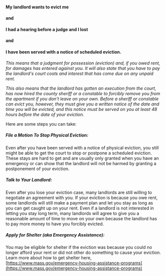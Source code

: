 #### My landlord wants to evict me 
#### and
#### I had a hearing before a judge and I lost 
#### and
#### I have been served with a notice of scheduled eviction.

*This means that a judgment for possession (eviction) and, if you owed
rent, for damages has entered against you. It will also state that you
have to pay the landlord's court costs and interest that has come due on
any unpaid rent.*

*This also means that the landlord has gotten an execution from the
court, has now hired the county sheriff or a constable to forcibly
remove you from the apartment if you don't leave on your own. Before a
sheriff or constable can evict you, however, they must give you a
written notice of the date and time you will be evicted, and this notice
must be served on you at least 48 hours before the date of your
eviction.*

Here are some steps you can take:

##### File a Motion To Stop Physical Eviction: 

Even after you have been served with a notice of physical eviction, you
still might be able to get the court to stop or postpone a scheduled
eviction. These stays are hard to get and are usually only granted when
you have an emergency or can show that the landlord will not be harmed
by granting a postponement of your eviction.

##### Talk to Your Landlord:

Even after you lose your eviction case, many landlords are still willing
to negotiate an agreement with you. If your eviction is because you owe
rent, some landlords will still make a payment plan and let you stay as
long as you can get caught up on your rent. Even if a landlord is not
interested in letting you stay long term, many landlords will agree to
give you a reasonable amount of time to move on your own because the
landlord has to pay more money to have you forcibly evicted.

##### Apply for Shelter (aka Emergency Assistance):

You may be eligible for shelter if the eviction was because you could no
longer afford your rent or did not other do something to cause your
eviction. Learn more about how to get shelter here,
[https://www.mass.gov/emergency-housing-assistance-programs](https://www.mass.gov/emergency-housing-assistance-programs)


